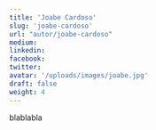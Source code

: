 ```yaml
---
title: 'Joabe Cardoso'
slug: 'joabe-cardoso'
url: "autor/joabe-cardoso"
medium:
linkedin:
facebook:
twitter:
avatar: '/uploads/images/joabe.jpg'
draft: false
weight: 4
---
```


blablabla
